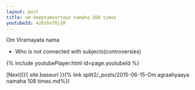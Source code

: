 ```yaml
---
layout: post
title: om deeptamoortaye namaha 108 times
youtubeId: 4zDzhef6j1M
---
```

 
 
Om Viramayata nama 
 
 -  Who is not connected with subjects(controversies) 
 
  
 
  
 
 
 
 
 
 


{% include youtubePlayer.html id=page.youtubeId %}
 
[Next]({{ site.baseurl }}{% link  split2/_posts/2015-06-15-Om agraahyaaya namaha 108 times.md%})
 
